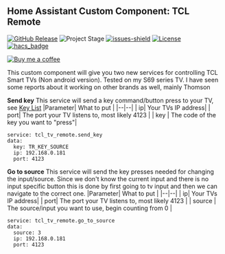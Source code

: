 
  
## Home Assistant Custom Component: TCL Remote

[![GitHub Release][releases-shield]][releases]
![Project Stage][project-stage-shield]
[![issues-shield]](issues)
[![License][license-shield]](LICENSE.md)
[![hacs_badge][hacs-custom-shield]][hacs]

[![Buy me a coffee][buymeacoffee-shield]][buymeacoffee]

This custom component will give you two new services for controlling TCL Smart TVs (Non android version). Tested on my S69 series TV.
I have seen some reports about it working on other brands as well, mainly Thomson

**Send key**
This service will send a key command/button press to your TV, see [Key List](KEYS.md)
|Parameter| What to put |
|--|--|
| ip| Your TVs IP address|
| port| The port your TV listens to, most likely 4123 |
| key | The code of the key you want to "press"|
```  
service: tcl_tv_remote.send_key
data:
  key: TR_KEY_SOURCE
  ip: 192.168.0.181
  port: 4123

```  
**Go to source**
This service will send the key presses needed for changing the input/source.
Since we don't know the current input and there is no input specific button this is done by first going to tv input and then we can navigate to the correct one.
|Parameter| What to put |
|--|--|
| ip| Your TVs IP address|
| port| The port your TV listens to, most likely 4123 |
| source | The source/input you want to use, begin counting from 0  |

```
service: tcl_tv_remote.go_to_source
data:
  source: 3
  ip: 192.168.0.181
  port: 4123

```

[releases-shield]: https://img.shields.io/github/release/popeen/Home-Assistant-Custom-Component-TCL-Remote.svg
[releases]: https://github.com/popeen/Home-Assistant-Custom-Component-TCL-Remote/releases
[project-stage-shield]: https://img.shields.io/badge/project%20stage-ready%20for%20use-green.svg
[issues-shield]: https://img.shields.io/github/issues-raw/popeen/Home-Assistant-Custom-Component-TCL-Remote.svg
[license-shield]: https://img.shields.io/github/license/popeen/Home-Assistant-Custom-Component-TCL-Remote.svg
[hacs-custom-shield]: https://img.shields.io/badge/HACS-Custom-orange.svg
[hacs]: https://github.com/custom-components/hacs
[buymeacoffee-shield]: https://www.buymeacoffee.com/assets/img/guidelines/download-assets-sm-2.svg
[buymeacoffee]: https://www.buymeacoffee.com/popeen